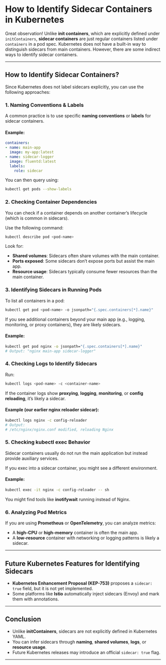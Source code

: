 

# How to Identify Sidecar Containers in Kubernetes

Great observation! Unlike **init containers**, which are explicitly defined under `initContainers`, **sidecar containers** are just regular containers listed under `containers` in a pod spec. Kubernetes does not have a built-in way to distinguish sidecars from main containers. However, there are some indirect ways to identify sidecar containers.

---

## How to Identify Sidecar Containers?

Since Kubernetes does not label sidecars explicitly, you can use the following approaches:

### 1. Naming Conventions & Labels

A common practice is to use specific **naming conventions** or **labels** for sidecar containers.

#### Example:

```yaml
containers:
- name: main-app
  image: my-app:latest
- name: sidecar-logger
  image: fluentd:latest
  labels:
    role: sidecar
```

You can then query using:

```bash
kubectl get pods --show-labels
```

### 2. Checking Container Dependencies

You can check if a container depends on another container’s lifecycle (which is common in sidecars).

Use the following command:

```bash
kubectl describe pod <pod-name>
```

Look for:

- **Shared volumes**: Sidecars often share volumes with the main container.
- **Ports exposed**: Some sidecars don’t expose ports but assist the main app.
- **Resource usage**: Sidecars typically consume fewer resources than the main container.

### 3. Identifying Sidecars in Running Pods

To list all containers in a pod:

```bash
kubectl get pod <pod-name> -o jsonpath="{.spec.containers[*].name}"
```

If you see additional containers beyond your main app (e.g., logging, monitoring, or proxy containers), they are likely sidecars.

#### Example:

```bash
kubectl get pod nginx -o jsonpath="{.spec.containers[*].name}"
# Output: "nginx main-app sidecar-logger"
```

### 4. Checking Logs to Identify Sidecars

Run:

```bash
kubectl logs <pod-name> -c <container-name>
```

If the container logs show **proxying**, **logging**, **monitoring**, or **config reloading**, it’s likely a sidecar.

#### Example (our earlier nginx reloader sidecar):

```bash
kubectl logs nginx -c config-reloader
# Output:
# /etc/nginx/nginx.conf modified, reloading Nginx
```

### 5. Checking kubectl exec Behavior

Sidecar containers usually do not run the main application but instead provide auxiliary services.

If you exec into a sidecar container, you might see a different environment.

#### Example:

```bash
kubectl exec -it nginx -c config-reloader -- sh
```

You might find tools like **inotifywait** running instead of Nginx.

### 6. Analyzing Pod Metrics

If you are using **Prometheus** or **OpenTelemetry**, you can analyze metrics:

- A **high-CPU** or **high-memory** container is often the main app.
- A **low-resource** container with networking or logging patterns is likely a sidecar.

---

## Future Kubernetes Features for Identifying Sidecars

- **Kubernetes Enhancement Proposal (KEP-753)** proposes a `sidecar: true` field, but it is not yet implemented.
- Some platforms like **Istio** automatically inject sidecars (Envoy) and mark them with annotations.

---

## Conclusion

- Unlike **initContainers**, sidecars are not explicitly defined in Kubernetes YAML.
- You can infer sidecars through **naming**, **shared volumes**, **logs**, or **resource usage**.
- Future Kubernetes releases may introduce an official `sidecar: true` flag.

---

